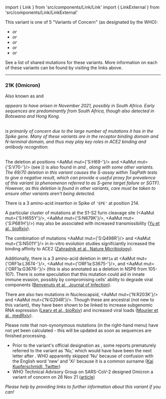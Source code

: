 import { Link } from 'src/components/Link/Link'
import { LinkExternal } from 'src/components/Link/LinkExternal'

This variant is one of 5 "Variants of Concern" (as designated by the WHO):
- <Var name="20I (Alpha, V1)" prefix=""/> or <Lin name="B.1.1.7" />
- <Var name="20H (Beta, V2)" prefix=""/> or <Lin name="B.1.351" />
- <Var name="20J (Gamma, V3)" prefix=""/> or <Lin name="P.1" />
- <Var name="21A (Delta)" prefix=""/> or <Lin name="B.1.617.2" />
- <Var name="21K (Omicron)" prefix =""/> or <Lin name="B.1.1.529" />

See a <Link href="/shared-mutations">list of shared mutations</Link> for these variants. More information on each of these variants can be found by visiting the links above.

---

### 21K (Omicron)
Also known as <Lin name="B.1.1.529" /> and <Who name="Omicron" />

<Var name="21K (Omicron)"/> appears to have arisen in November 2021, possibly in South Africa. Early sequences are predominantly from South Africa, though also detected in Botswana and Hong Kong.
<br/><br/>

<Var name="21K (Omicron)" prefix=""/> is primarily of concern due to the large number of mutations it has in the Spike gene. Many of these variants are in the receptor binding domain and N-terminal domain, and thus may play key roles in ACE2 binding and antibody recognition.
<br/><br/>

The deletion at positions <AaMut mut={'S:H69-'}/> and <AaMut mut={'S:V70-'}/> (see <Mut name="S:H69-"/>)) is also found in <Var name="20I (Alpha, V1)" prefix=""/> and <Var name="21D (Eta)" prefix=""/>, along with some other variants. The 69/70 deletion in this variant causes the S-assay within TaqPath tests to give a negative result, which can provide a useful proxy for prevalence of this variant (a phenomenon referred to as S-gene target failure or SGTF). However, as this deletion is found in other variants, care must be taken to ensure other variants aren't being detected.

There is a 3 amino-acid insertion in Spike of <code>'EPE'</code> at position 214.

A particular cluster of mutations at the S1-S2 furin cleavage site (<AaMut mut={'S:H655Y'}/>, <AaMut mut={'S:N679K'}/>, <AaMut mut={'S:P681H'}/>) may also be associated with increased transmissibility ([Yu et al., bioRxiv](https://www.biorxiv.org/content/10.1101/2021.08.04.455140v1)).

The combination of mutations <AaMut mut={'S:Q498R'}/> and <AaMut mut={'S:N501Y'}/> in in-vitro evolution studies signifciantly increased the binding affinity to ACE2 ([Zahradnik et al., Nature Micribiology](https://www.nature.com/articles/s41564-021-00954-4)).

Additionally, there is a 3 amino-acid deletion in <code>ORF1a</code> at <AaMut mut={'ORF1a:L3674-'}/>, <AaMut mut={'ORF1a:S3675-'}/>, and <AaMut mut={'ORF1a:G3676-'}/> (this is also annotated as a deletion in NSP6 from 105-107). There is some speculation that this mutation could aid in innate immune evasion, possibly by compromising cells' ability to degrade viral components ([Benvenuto et al., Journal of Infection](https://www.sciencedirect.com/science/article/pii/S0163445320301869)).

There are also two mutations in Nucleocapsid, <AaMut mut={'N:R203K'}/> and <AaMut mut={'N:G204R'}/>. Though these are ancestral (not new to this variant), they have been shown to be linked to increase subgenomic RNA expression ([Leary et al., bioRxiv](https://www.biorxiv.org/content/10.1101/2020.04.10.029454v2)) and increased viral loads ([Mourier et al., medRxiv](https://www.medrxiv.org/content/10.1101/2021.05.06.21256706v2)).

Please note that non-synonymous mutations (in the right-hand menu) have not yet been calculated - this will be updated as soon as sequences are finished processing.

- Prior to the variant's official designation as <Who name="Omicron" />, some reports prematurely referred to the variant as 'Nu,' which would have have been the next letter after <Who name="Delta" />. WHO apparently skipped 'Nu' because of confusion with the English word 'new' and 'Xi' because it is a common surname ([Kai Kupferschmidt, Twitter](https://twitter.com/kakape/status/1464671345070186497))
- WHO Technical Advisory Group on SARS-CoV-2 designed Omicron a variant of concern on 26 Nov 21 ([article](https://www.who.int/news/item/26-11-2021-classification-of-omicron-(b.1.1.529)-sars-cov-2-variant-of-concern))


_Please help by providing links to further information about this variant if you can!_

